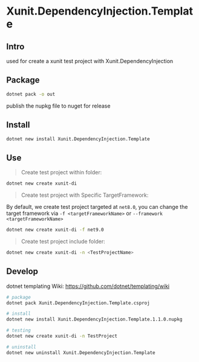 # Xunit.DependencyInjection.Template

## Intro

used for create a xunit test project with Xunit.DependencyInjection

## Package

``` bash
dotnet pack -o out
```

publish the nupkg file to nuget for release

## Install

``` bash
dotnet new install Xunit.DependencyInjection.Template
```

## Use

> Create test project within folder:

``` bash
dotnet new create xunit-di
```

> Create test project with Specific TargetFramework:

By default, we create test project targeted at `net8.0`, you can change the target framework via `-f <targetFrameworkName>` or `--framework <targetFrameworkName>`

``` bash
dotnet new create xunit-di -f net9.0
```

> Create test project include folder:

``` bash
dotnet new create xunit-di -n <TestProjectName>
```

## Develop

dotnet templating Wiki: <https://github.com/dotnet/templating/wiki>

``` bash
# package
dotnet pack Xunit.DependencyInjection.Template.csproj

# install
dotnet new install Xunit.DependencyInjection.Template.1.1.0.nupkg

# testing
dotnet new create xunit-di -n TestProject

# uninstall
dotnet new uninstall Xunit.DependencyInjection.Template
```
